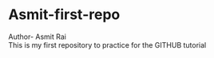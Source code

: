 # Asmit-first-repo
Author- Asmit Rai <br>This is my first repository to practice for the GITHUB tutorial



